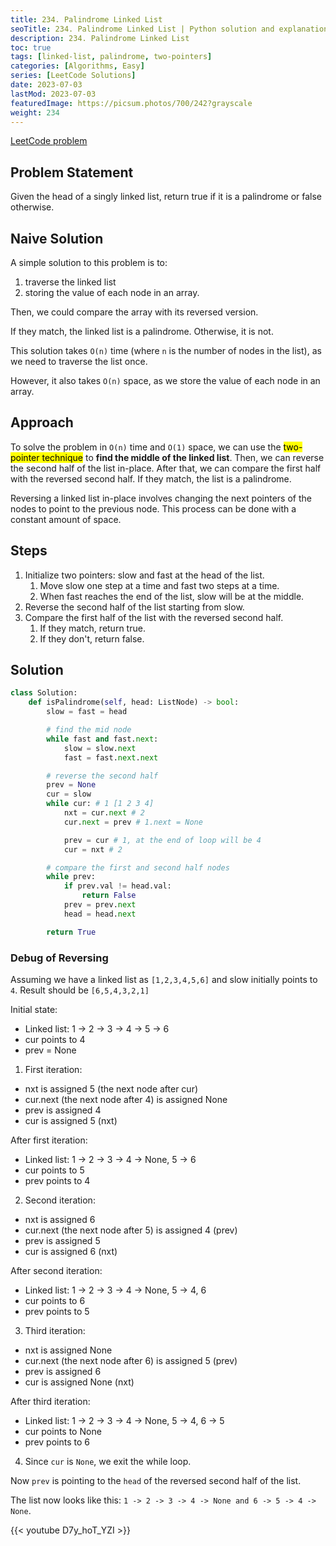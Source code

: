 ```yaml
---
title: 234. Palindrome Linked List
seoTitle: 234. Palindrome Linked List | Python solution and explanation
description: 234. Palindrome Linked List
toc: true
tags: [linked-list, palindrome, two-pointers]
categories: [Algorithms, Easy]
series: [LeetCode Solutions]
date: 2023-07-03
lastMod: 2023-07-03
featuredImage: https://picsum.photos/700/242?grayscale
weight: 234
---
```



[LeetCode problem](https://leetcode.com/problems/palindrome-linked-list/)

## Problem Statement

Given the head of a singly linked list, return true if it is a palindrome or false otherwise.

## Naive Solution

A simple solution to this problem is to:

1. traverse the linked list
2. storing the value of each node in an array.

Then, we could compare the array with its reversed version.

If they match, the linked list is a palindrome. Otherwise, it is not.

This solution takes `O(n)` time (where `n` is the number of nodes in the list), as we need to traverse the list once.

However, it also takes `O(n)` space, as we store the value of each node in an array.

## Approach

To solve the problem in `O(n)` time and `O(1)` space, we can use the <mark>two-pointer technique</mark> to **find the middle of the linked list**. Then, we can reverse the second half of the list in-place. After that, we can compare the first half with the reversed second half. If they match, the list is a palindrome.

Reversing a linked list in-place involves changing the next pointers of the nodes to point to the previous node. This process can be done with a constant amount of space.

## Steps

1. Initialize two pointers: slow and fast at the head of the list.
   1. Move slow one step at a time and fast two steps at a time.
   2. When fast reaches the end of the list, slow will be at the middle.
2. Reverse the second half of the list starting from slow.
3. Compare the first half of the list with the reversed second half.
   1. If they match, return true.
   2. If they don't, return false.

## Solution

```python
class Solution:
    def isPalindrome(self, head: ListNode) -> bool:
        slow = fast = head

        # find the mid node
        while fast and fast.next:
            slow = slow.next
            fast = fast.next.next

        # reverse the second half
        prev = None
        cur = slow
        while cur: # 1 [1 2 3 4]
            nxt = cur.next # 2
            cur.next = prev # 1.next = None 

            prev = cur # 1, at the end of loop will be 4
            cur = nxt # 2

        # compare the first and second half nodes
        while prev:
            if prev.val != head.val:
                return False
            prev = prev.next
            head = head.next

        return True
```

### Debug of Reversing

Assuming we have a linked list as `[1,2,3,4,5,6]` and slow initially points to `4`. Result should be `[6,5,4,3,2,1]`

Initial state:

- Linked list: 1 -> 2 -> 3 -> 4 -> 5 -> 6
- cur points to 4
- prev = None

1. First iteration:

- nxt is assigned 5 (the next node after cur)
- cur.next (the next node after 4) is assigned None
- prev is assigned 4
- cur is assigned 5 (nxt)

After first iteration:

- Linked list: 1 -> 2 -> 3 -> 4 -> None, 5 -> 6
- cur points to 5
- prev points to 4

2. Second iteration:

- nxt is assigned 6
- cur.next (the next node after 5) is assigned 4 (prev)
- prev is assigned 5
- cur is assigned 6 (nxt)

After second iteration:

- Linked list: 1 -> 2 -> 3 -> 4 -> None, 5 -> 4, 6
- cur points to 6
- prev points to 5

3. Third iteration:

- nxt is assigned None
- cur.next (the next node after 6) is assigned 5 (prev)
- prev is assigned 6
- cur is assigned None (nxt)

After third iteration:

- Linked list: 1 -> 2 -> 3 -> 4 -> None, 5 -> 4, 6 -> 5
- cur points to None
- prev points to 6

4. Since `cur` is `None`, we exit the while loop.

Now `prev` is pointing to the `head` of the reversed second half of the list.

The list now looks like this: `1 -> 2 -> 3 -> 4 -> None and 6 -> 5 -> 4 -> None`.

{{< youtube D7y_hoT_YZI >}}
